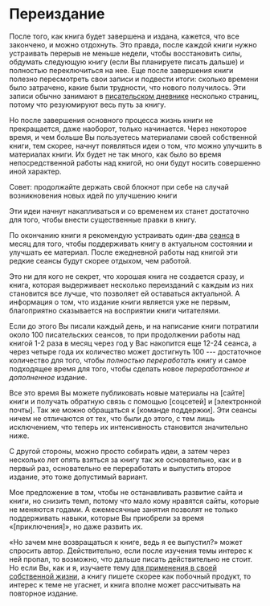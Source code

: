 
# Переиздание

После того, как книга будет завершена и издана, кажется, что все
закончено, и можно отдохнуть.  Это правда, после каждой книги нужно
устраивать перерыв не меньше недели, чтобы восстановить силы, обдумать
следующую книгу (если Вы планируете писать дальше) и полностью
переключиться на нее.  Еще после завершения книги полезно пересмотреть
свои записи и подвести итоги: сколько времени было затрачено, какие
были трудности, что нового получилось.  Эти записи обычно занимают в
[писательском дневнике](diary.md) несколько страниц, потому что
резуюмируют весь путь за книгу.

Но после завершения основного процесса жизнь книги не прекращается,
даже наоборот, только начинается.  Через некоторое время, и чем больше
Вы пользуетесь материалами своей собственной книги, тем скорее, начнут
появляться идеи о том, *что* можно улучшить в материалах книги.  Их
будет не так много, как было во время непосредственной работы над
книгой, но они будут носить совершенно иной характер.

Совет: продолжайте держать свой блокнот при себе на случай
возникновения новых идей по улучшению книги

Эти идеи начнут накапливаться и со временем их станет достаточно для
того, чтобы внести существенные правки в книгу.

По окончанию книги я рекомендую устраивать один-два
[сеанса](writing-session.md) в месяц для того, чтобы поддерживать
книгу в актуальном состоянии и улучшать ее материал.  После ежедневной
работы над книгой эти редкие сеансы будут скорее отдыхом, чем работой.

Это ни для кого не секрет, что хорошая книга не создается сразу, и
книга, которая выдерживает несколько переизданий с каждым из них
становится все лучше, что позволяет ей оставаться актуальной.  А
информация о том, что издание книги является уже не первым,
благоприятно сказывается на восприятии книги читателями.

Если до этого Вы писали каждый день, и на написание книги потратили
около 100 писательских сеансов, то при продолжении работы над книгой
1-2 раза в месяц через год у Вас накопится еще 12-24 сеанса, а через
четыре года их количество может достигнуть 100 --- достаточное
количество для того, чтобы *полностью переработать* книгу и самое
подходящее время для того, чтобы сделать новое *переработанное и
дополненное* издание.

Все это время Вы можете публиковать новые материалы на [сайте] книги и
получать обратную связь с помощью [соцсетей] и [электронной почты].
Так же можно обращаться к [команде поддержки].  Эти сеансы ничем не
отличаются от тех, что были до этого, с тем лишь исключением, что
теперь их интенсивность становится значительно ниже.

С другой стороны, можно просто собирать идеи, а затем через несколько
лет опять взяться за книгу так же основательно, как и в первый раз,
основательно ее переработать и выпустить второе издание, это тоже
допустимый вариант.

Мое предложение в том, чтобы не останавливать развитие сайта и книги,
но снизить темп, потому что мало кому нравятся сайты, которые не
меняются годами.  А ежемесячные занятия позволят не только
поддерживать навыки, которые Вы приобрели за время «[приключения]», но
даже развить их.

«Но зачем мне возвращаться к книге, ведь я ее выпустил?» может
спросить автор.  Действительно, если после изучения темы интерес к ней
пропал, то возможно, что дальше писать действительно не стоит.  Но
если Вы, как и я, изучаете тему [для применения в своей собственной
жизни](why.md), а книгу пишете скорее как побочный продукт, то интерес к теме
не угаснет, и книга вполне может рассчитывать на повторное издание.
